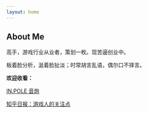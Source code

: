 ```yaml
---
layout: home
---
```

## About Me



高手，游戏行业从业者，策划一枚。现苦逼创业中。

板着脸分析，涎着脸扯淡；时常胡言乱语，偶尔口不择言。 

**欢迎收看：**

[IN.POLE 音炮](http://inpole.com)

[知乎日报：游戏人的关注点](http://dudu.zhihu.com/circle/385823?utm_campaign=in_app_share&utm_medium=iOS&utm_source=copy)

